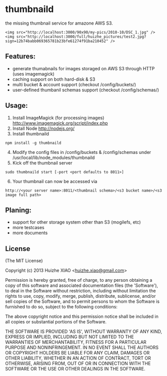 thumbnaild
==========

the missing thumbnail service for amazone AWS S3.


```
<img src="http://localhost:3000/90x90/my-pics/2010-10/DSC_1.jpg" />
<img src="http://localhost:3000/full/huizhe_pictures/test2.jpg?sign=12b74babb069365781b23bfe61274f91ba210452" />
```

## Features:
* generate thumabnails for images storaged on AWS S3 through HTTP (uses imagemagick)
* caching support on both hard-disk & S3
* multi bucket & account support (checkout /config/buckets/)
* user-defined thumbanil schemas support (checkout /config/schemas/)

## Usage:

1. Install ImageMagick (for processing images)
  http://www.imagemagick.org/script/index.php
2. Install Node
  http://nodejs.org/
3. Install thumbnaild
```
npm install -g thumbnaild
```
4. Modify the config files in /config/buckets & /config/schemas under /usr/local/lib/node_modules/thumbnaild
5. Kick off the thumbnail server
```
sudo thumbnaild start [-port <port defaults to 8011>]
```
6. Your thumbnail can now be accessed via
```
http://<your server name>:8011/<thumbnail schema>/<s3 bucket name>/<s3 image full path>
```



## Planing:
* support for other storage system other than S3 (mogilefs, etc)
* more testcases
* more documents
## License 

(The MIT License)

Copyright (c) 2013 Huizhe XIAO &lt;huizhe.xiao@gmail.com&gt;

Permission is hereby granted, free of charge, to any person obtaining
a copy of this software and associated documentation files (the
'Software'), to deal in the Software without restriction, including
without limitation the rights to use, copy, modify, merge, publish,
distribute, sublicense, and/or sell copies of the Software, and to
permit persons to whom the Software is furnished to do so, subject to
the following conditions:

The above copyright notice and this permission notice shall be
included in all copies or substantial portions of the Software.

THE SOFTWARE IS PROVIDED 'AS IS', WITHOUT WARRANTY OF ANY KIND,
EXPRESS OR IMPLIED, INCLUDING BUT NOT LIMITED TO THE WARRANTIES OF
MERCHANTABILITY, FITNESS FOR A PARTICULAR PURPOSE AND NONINFRINGEMENT.
IN NO EVENT SHALL THE AUTHORS OR COPYRIGHT HOLDERS BE LIABLE FOR ANY
CLAIM, DAMAGES OR OTHER LIABILITY, WHETHER IN AN ACTION OF CONTRACT,
TORT OR OTHERWISE, ARISING FROM, OUT OF OR IN CONNECTION WITH THE
SOFTWARE OR THE USE OR OTHER DEALINGS IN THE SOFTWARE.